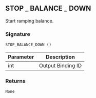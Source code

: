 ## STOP \_  BALANCE \_  DOWN

Start ramping balance.


### Signature

`STOP_BALANCE_DOWN ()`


| Parameter | Description |
| --- | --- |
| int | Output Binding ID |


### Returns

`None`